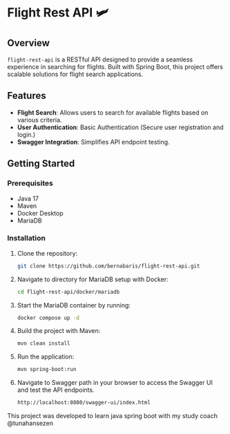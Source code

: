 # Flight Rest API 🛩️

## Overview


`flight-rest-api` is a RESTful API designed to provide a seamless experience in searching for flights. Built with Spring Boot, this project offers scalable solutions for flight search applications.
## Features

- **Flight Search**: Allows users to search for available flights based on various criteria.
- **User Authentication**: Basic Authentication (Secure user registration and login.)
- **Swagger Integration**: Simplifies API endpoint testing.


## Getting Started

### Prerequisites

- Java 17
- Maven
- Docker Desktop
- MariaDB


### Installation

1. Clone the repository:
   ```bash
   git clone https://github.com/bernabaris/flight-rest-api.git
2. Navigate to directory for MariaDB setup with Docker:
   ```sh
   cd flight-rest-api/docker/mariadb
3. Start the MariaDB container by running:
   ```sh
   docker compose up -d  
4. Build the project with Maven:
   ```sh
   mvn clean install
5. Run the application:
   ```sh
   mvn spring-boot:run
6. Navigate to Swagger path in your browser to access the Swagger UI and test the API endpoints.
   ```bash
   http://localhost:8080/swagger-ui/index.html
   ```

This project was developed to learn java spring boot with my study coach @tunahansezen
